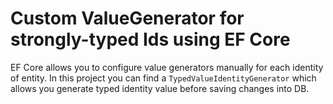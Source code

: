 # Custom ValueGenerator for strongly-typed Ids using EF Core

EF Core allows you to configure value generators manually for each identity of entity. 
In this project you can find a `TypedValueIdentityGenerator` which allows you generate typed identity value before saving changes into DB.
